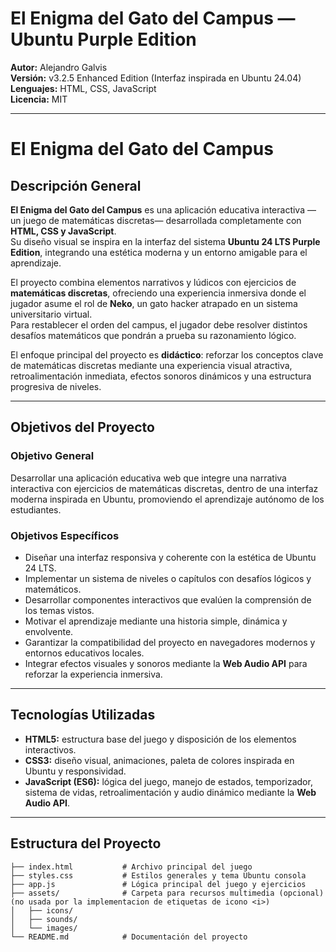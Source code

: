 # El Enigma del Gato del Campus — Ubuntu Purple Edition

**Autor:** Alejandro Galvis  
**Versión:** v3.2.5 Enhanced Edition (Interfaz inspirada en Ubuntu 24.04)  
**Lenguajes:** HTML, CSS, JavaScript  
**Licencia:** MIT  

---

# **El Enigma del Gato del Campus**

## **Descripción General**

**El Enigma del Gato del Campus** es una aplicación educativa interactiva —un juego de matemáticas discretas— desarrollada completamente con **HTML, CSS y JavaScript**.  
Su diseño visual se inspira en la interfaz del sistema **Ubuntu 24 LTS Purple Edition**, integrando una estética moderna y un entorno amigable para el aprendizaje.

El proyecto combina elementos narrativos y lúdicos con ejercicios de **matemáticas discretas**, ofreciendo una experiencia inmersiva donde el jugador asume el rol de **Neko**, un gato hacker atrapado en un sistema universitario virtual.  
Para restablecer el orden del campus, el jugador debe resolver distintos desafíos matemáticos que pondrán a prueba su razonamiento lógico.

El enfoque principal del proyecto es **didáctico**: reforzar los conceptos clave de matemáticas discretas mediante una experiencia visual atractiva, retroalimentación inmediata, efectos sonoros dinámicos y una estructura progresiva de niveles.

---

## **Objetivos del Proyecto**

### **Objetivo General**
Desarrollar una aplicación educativa web que integre una narrativa interactiva con ejercicios de matemáticas discretas, dentro de una interfaz moderna inspirada en Ubuntu, promoviendo el aprendizaje autónomo de los estudiantes.

### **Objetivos Específicos**
- Diseñar una interfaz responsiva y coherente con la estética de Ubuntu 24 LTS.  
- Implementar un sistema de niveles o capítulos con desafíos lógicos y matemáticos.  
- Desarrollar componentes interactivos que evalúen la comprensión de los temas vistos.  
- Motivar el aprendizaje mediante una historia simple, dinámica y envolvente.  
- Garantizar la compatibilidad del proyecto en navegadores modernos y entornos educativos locales.  
- Integrar efectos visuales y sonoros mediante la **Web Audio API** para reforzar la experiencia inmersiva.

---

## **Tecnologías Utilizadas**

- **HTML5:** estructura base del juego y disposición de los elementos interactivos.  
- **CSS3:** diseño visual, animaciones, paleta de colores inspirada en Ubuntu y responsividad.  
- **JavaScript (ES6):** lógica del juego, manejo de estados, temporizador, sistema de vidas, retroalimentación y audio dinámico mediante la **Web Audio API**.

---

## Estructura del Proyecto

```plaintext
├── index.html           # Archivo principal del juego
├── styles.css           # Estilos generales y tema Ubuntu consola 
├── app.js               # Lógica principal del juego y ejercicios
├── assets/              # Carpeta para recursos multimedia (opcional) (no usada por la implementacion de etiquetas de icono <i>)
│   ├── icons/
│   ├── sounds/
│   └── images/
└── README.md            # Documentación del proyecto
